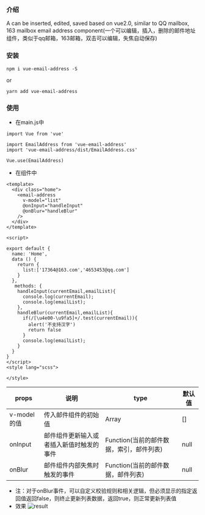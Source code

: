 ### 介绍 
A  can be inserted, edited, saved based on vue2.0, similar to QQ mailbox, 163 mailbox email address component(一个可以编辑，插入，删除的邮件地址组件，类似于qq邮箱，163邮箱，双击可以编辑，失焦自动保存)
### 安装
```
npm i vue-email-address -S
```
or
```
yarn add vue-email-address 
```
### 使用
- 在main.js中
```
import Vue from 'vue'

import EmailAddress from 'vue-email-address'
import 'vue-email-address/dist/EmailAddress.css'

Vue.use(EmailAddress)

```
- 在组件中
```
<template>
  <div class="home">
    <email-address
      v-model="list"
      @onInput="handleInput"
      @onBlur="handleBlur"
    />
  </div>
</template>

<script>

export default {
  name: 'Home',
  data () {
    return {
      list:['17364@163.com','4653453@qq.com']
    }
  },
   methods: {
    handleInput(currentEmail,emailList){
      console.log(currentEmail);
      console.log(emailList);
    },
    handleBlur(currentEmail,emailList){
      if(/[\u4e00-\u9fa5]+/.test(currentEmail)){
        alert('不支持汉字')
        return false
      }
      console.log(emailList);
    }
  }
}
</script>
<style lang="scss">

</style>

```
|props|说明|type|默认值|
|--|--|--|--|
|v-model的值|传入邮件组件的初始值|Array|[]|
|onInput|邮件组件更新输入或者插入新值时触发的事件|Function(当前的邮件数据，索引，邮件列表)|null|
|onBlur|邮件组件内部失焦时触发的事件|Function(当前的邮件数据，邮件列表)|null|

- 注：对于onBlur事件，可以自定义校验规则和相关逻辑，但必须显示的指定返回值返回false，则终止更新列表数据，返回true，则正常更新列表值
- 效果
![result](http://itlixiaolong.xyz/my_npm_packages_imgs/email_address.jpg)